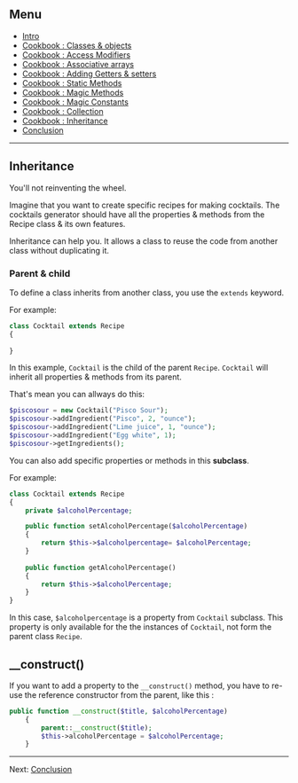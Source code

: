## Menu

- [Intro](./README.md)
- [Cookbook : Classes & objects](./01-classes.md)
- [Cookbook : Access Modifiers](./02-access-modifiers.md)
- [Cookbook : Associative arrays](./03-associative-arrays.md)
- [Cookbook : Adding Getters & setters](./04-adding-getters-setters.md)
- [Cookbook : Static Methods](./05-static-methods.md)
- [Cookbook : Magic Methods](./06-magic-methods.md)
- [Cookbook : Magic Constants](./07-magic-constants.md)
- [Cookbook : Collection](./08-creating-collection.md)
- [Cookbook : Inheritance](./09-inheritance.md)
- [Conclusion](./10-conclusion.md)

---

## Inheritance

You'll not reinventing the wheel. 

Imagine that you want to create specific recipes for making cocktails. The cocktails generator should have all the properties & methods from the Recipe class & its own features. 

Inheritance can help you. It allows a class to reuse the code from another class without duplicating it.

### Parent & child

To define a class inherits from another class, you use the `extends` keyword.

For example: 

```php
class Cocktail extends Recipe
{
	
}
```

In this example, `Cocktail` is the child of the parent `Recipe`. `Cocktail` will inherit all properties & methods from its parent.

That's mean you can allways do this: 

```php
$piscosour = new Cocktail("Pisco Sour");
$piscosour->addIngredient("Pisco", 2, "ounce");
$piscosour->addIngredient("Lime juice", 1, "ounce");
$piscosour->addIngredient("Egg white", 1);
$piscosour->getIngredients();
```

You can also add specific properties or methods in this **subclass**. 

For example:

```php
class Cocktail extends Recipe
{
	private $alcoholPercentage;

	public function setAlcoholPercentage($alcoholPercentage) 
	{
		return $this->$alcoholpercentage= $alcoholPercentage;
	}
	
	public function getAlcoholPercentage()
	{
		return $this->$alcoholPercentage;
	}
}
```

In this case, `$alcoholpercentage` is a property from `Cocktail` subclass. This property is only available for the the instances of `Cocktail`, not form the parent class `Recipe`. 

## __construct()

If you want to add a property to the `__construct()` method, you have to re-use the reference constructor from the parent, like this : 

```php
public function __construct($title, $alcoholPercentage)
    {
        parent::__construct($title);
        $this->alcoholPercentage = $alcoholPercentage;
    }
```

---

Next: [Conclusion](./10-conclusion.md)
